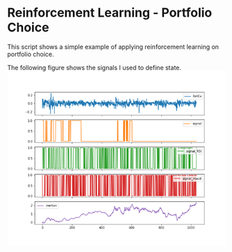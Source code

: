 # Reinforcement Learning - Portfolio Choice

This script shows a simple example of applying reinforcement learning on portfolio choice.

The following figure shows the signals I used to define state.
![plot_signal](gph/stock_signals.png)
